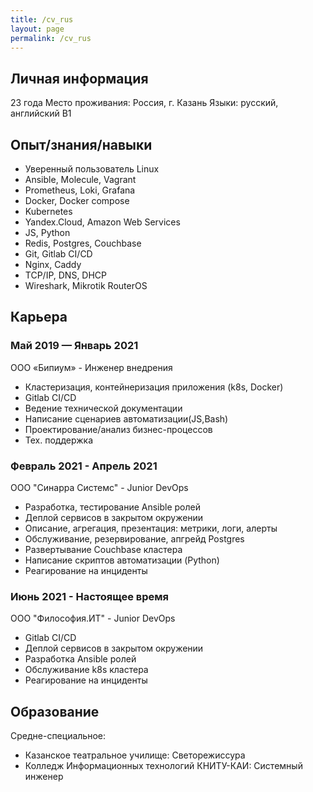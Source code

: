 ```yaml
---
title: /cv_rus
layout: page
permalink: /cv_rus
---
```


## Личная информация
23 года
Место проживания: Россия, г. Казань
Языки: русский, английский B1

## Опыт/знания/навыки
* Уверенный пользователь Linux
* Ansible, Molecule, Vagrant
* Prometheus, Loki, Grafana
* Docker, Docker compose
* Kubernetes
* Yandex.Cloud, Amazon Web Services
* JS, Python
* Redis, Postgres, Couchbase
* Git, Gitlab CI/CD
* Nginx, Caddy
* TCP/IP, DNS, DHCP
* Wireshark, Mikrotik RouterOS

## Карьера
### Май 2019 — Январь 2021
ООО «Бипиум» - Инженер внедрения
* Кластеризация, контейнеризация приложения (k8s, Docker)
* Gitlab CI/CD
* Ведение технической документации
* Написание сценариев автоматизации(JS,Bash)
* Проектирование/анализ бизнес-процессов
* Тех. поддержка


### Февраль 2021 - Апрель 2021
ООО "Синарра Системс" - Junior DevOps
* Разработка, тестирование Ansible ролей
* Деплой сервисов в закрытом окружении
* Описание, агрегация, презентация: метрики, логи, алерты
* Обслуживание, резервирование, апгрейд Postgres
* Развертывание Couchbase кластера
* Написание скриптов автоматизации (Python)
* Реагирование на инциденты


### Июнь 2021 - Настоящее время
ООО "Философия.ИТ" - Junior DevOps
* Gitlab CI/CD
* Деплой сервисов в закрытом окружении
* Разработка Ansible ролей
* Обслуживание k8s кластера
* Реагирование на инциденты


## Образование
Средне-специальное:
* Казанское театральное училище: Светорежиссура
* Колледж Информационных технологий КНИТУ-КАИ: Системный инженер
